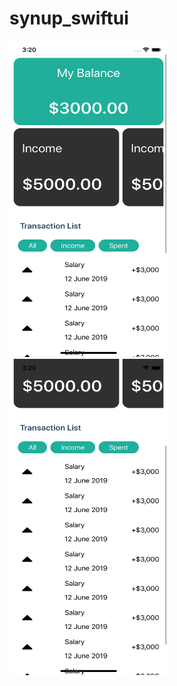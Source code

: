 # synup_swiftui

<img src="/screenshots/1.png" alt="My cool logo" width="253" height="506"/>
<img src="/screenshots/2.png" alt="My cool logo" width="253" height="506"/>
